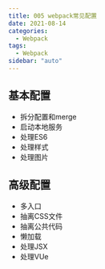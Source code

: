 ```yaml
---
title: 005 webpack常见配置
date: 2021-08-14
categories:
  - Webpack
tags:
  - Webpack
sidebar: "auto"
---
```


## 基本配置
- 拆分配置和merge
- 启动本地服务
- 处理ES6
- 处理样式
- 处理图片

## 高级配置
- 多入口
- 抽离CSS文件
- 抽离公共代码
- 懒加载
- 处理JSX
- 处理VUe
